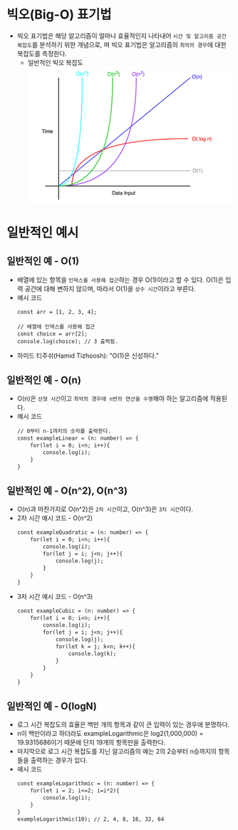 # 빅오(Big-O) 표기법
- 빅오 표기법은 해당 알고리즘이 얼마나 효율적인지 나타내어 `시간 및 알고리즘 공간 복잡도`를 분석하기 위한 개념으로, 며 빅오 표기법은 알고리즘의 `최악의 경우`에 대한 복잡도를 측정한다.
    - 일반적인 빅오 복잡도
    ![일반적인 빅오 복잡도](../images/image.png)

# 일반적인 예시
## 일반적인 예 - O(1)
- 배열에 있는 항목을 `인덱스를 사용해 접근`하는 경우 O(1)이라고 할 수 있다. O(1)은 입력 공간에 대해 변하지 않으며, 따라서 O(1)을 `상수 시간`이라고 부른다.
- 예시 코드
    ```
    const arr = [1, 2, 3, 4];

    // 배열에 인덱스를 사용해 접근
    const choice = arr[2];
    console.log(choice); // 3 출력됨.
    ```
- 하미드 티주쉬(Hamid Tizhoosh): "O(1)은 신성하다."

## 일반적인 예 - O(n)
- O(n)은 `선형 시간`이고 `최악의 경우에 n번의 연산을 수행`해야 하는 알고리즘에 적용된다.
- 예시 코드
    ```
    // 0부터 n-1까지의 숫자를 출력한다.
    const exampleLinear = (n: number) => {
        for(let i = 0; i<n; i++){
            console.log(i);
        }
    }
    ```

## 일반적인 예 - O(n^2), O(n^3)
- O(n)과 마찬가지로 O(n^2)은 `2차 시간`이고, O(n^3)은 `3차 시간`이다.
- 2차 시간 예시 코드 - O(n^2)
    ```
    const exampleQuadratic = (n: number) => {
        for(let i = 0; i<n; i++){
            console.log(i);
            for(let j = i; j<n; j++){
                console.log(j);
            }
        }
    }
    ```
- 3차 시간 예시 코드 - O(n^3)
    ```
    const exampleCubic = (n: number) => {
        for(let i = 0; i<n; i++){
            console.log(i);
            for(let j = i; j<n; j++){
                console.log(j);
                for(let k = j; k<n; k++){
                    console.log(k);
                }
            }
        }
    }
    ```


## 일반적인 예 - O(logN)
- 로그 시간 복잡도의 효율은 백만 개의 항목과 같이 큰 입력이 있는 경우에 분명하다.
- n이 백만이라고 하더라도 exampleLogarithmic은 log2(1,000,000) = 19.9315686이기 때문에 단지 19개의 항목만을 출력한다.
- 마지막으로 로그 시간 복잡도를 지닌 알고리즘의 예는 2의 2승부터 n승까지의 항목들을 출력하는 경우가 있다.
- 예시 코드
    ```
    const exampleLogarithmic = (n: number) => {
        for(let i = 2; i<=2; i=i*2){
            console.log(i);
        }
    } 
    exampleLogarithmic(10); // 2, 4, 8, 16, 32, 64
    ```